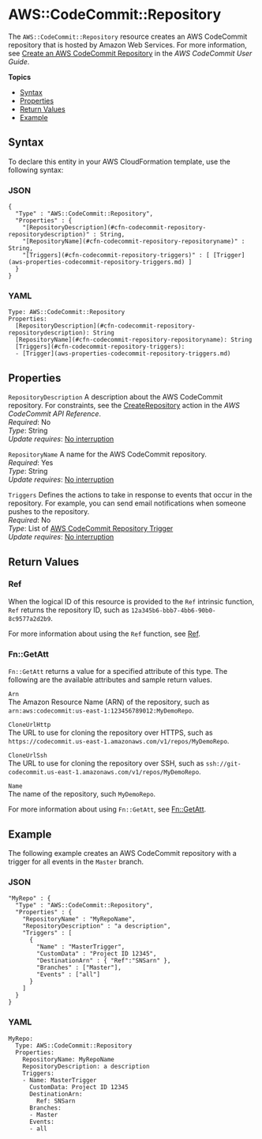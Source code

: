 # AWS::CodeCommit::Repository<a name="aws-resource-codecommit-repository"></a>

The `AWS::CodeCommit::Repository` resource creates an AWS CodeCommit repository that is hosted by Amazon Web Services\. For more information, see [Create an AWS CodeCommit Repository](https://docs.aws.amazon.com/codecommit/latest/userguide/how-to-create-repository.html) in the *AWS CodeCommit User Guide*\.

**Topics**
+ [Syntax](#aws-resource-codecommit-repository-syntax)
+ [Properties](#w4ab1c21c10d255b9)
+ [Return Values](#w4ab1c21c10d255c11)
+ [Example](#w4ab1c21c10d255c13)

## Syntax<a name="aws-resource-codecommit-repository-syntax"></a>

To declare this entity in your AWS CloudFormation template, use the following syntax:

### JSON<a name="aws-resource-codecommit-repository-syntax.json"></a>

```
{
  "Type" : "AWS::CodeCommit::Repository",
  "Properties" : {
    "[RepositoryDescription](#cfn-codecommit-repository-repositorydescription)" : String,
    "[RepositoryName](#cfn-codecommit-repository-repositoryname)" : String,
    "[Triggers](#cfn-codecommit-repository-triggers)" : [ [Trigger](aws-properties-codecommit-repository-triggers.md) ]
  }
}
```

### YAML<a name="aws-resource-codecommit-repository-syntax.yaml"></a>

```
Type: AWS::CodeCommit::Repository
Properties: 
  [RepositoryDescription](#cfn-codecommit-repository-repositorydescription): String
  [RepositoryName](#cfn-codecommit-repository-repositoryname): String
  [Triggers](#cfn-codecommit-repository-triggers):
  - [Trigger](aws-properties-codecommit-repository-triggers.md)
```

## Properties<a name="w4ab1c21c10d255b9"></a>

`RepositoryDescription`  <a name="cfn-codecommit-repository-repositorydescription"></a>
A description about the AWS CodeCommit repository\. For constraints, see the [CreateRepository](https://docs.aws.amazon.com/codecommit/latest/APIReference/API_CreateRepository.html) action in the *AWS CodeCommit API Reference*\.  
*Required*: No  
*Type*: String  
*Update requires*: [No interruption](using-cfn-updating-stacks-update-behaviors.md#update-no-interrupt)

`RepositoryName`  <a name="cfn-codecommit-repository-repositoryname"></a>
A name for the AWS CodeCommit repository\.  
*Required*: Yes  
*Type*: String  
*Update requires*: [No interruption](using-cfn-updating-stacks-update-behaviors.md#update-no-interrupt)

`Triggers`  <a name="cfn-codecommit-repository-triggers"></a>
Defines the actions to take in response to events that occur in the repository\. For example, you can send email notifications when someone pushes to the repository\.  
*Required*: No  
*Type*: List of [AWS CodeCommit Repository Trigger](aws-properties-codecommit-repository-triggers.md)  
*Update requires*: [No interruption](using-cfn-updating-stacks-update-behaviors.md#update-no-interrupt)

## Return Values<a name="w4ab1c21c10d255c11"></a>

### Ref<a name="w4ab1c21c10d255c11b2"></a>

When the logical ID of this resource is provided to the `Ref` intrinsic function, `Ref` returns the repository ID, such as `12a345b6-bbb7-4bb6-90b0-8c9577a2d2b9`\.

For more information about using the `Ref` function, see [Ref](intrinsic-function-reference-ref.md)\.

### Fn::GetAtt<a name="w4ab1c21c10d255c11b4"></a>

 `Fn::GetAtt` returns a value for a specified attribute of this type\. The following are the available attributes and sample return values\. 

`Arn`  
The Amazon Resource Name \(ARN\) of the repository, such as `arn:aws:codecommit:us-east-1:123456789012:MyDemoRepo`\.

`CloneUrlHttp`  
The URL to use for cloning the repository over HTTPS, such as `https://codecommit.us-east-1.amazonaws.com/v1/repos/MyDemoRepo`\.

`CloneUrlSsh`  
The URL to use for cloning the repository over SSH, such as `ssh://git-codecommit.us-east-1.amazonaws.com/v1/repos/MyDemoRepo`\.

`Name`  
The name of the repository, such `MyDemoRepo`\.

For more information about using `Fn::GetAtt`, see [Fn::GetAtt](intrinsic-function-reference-getatt.md)\.

## Example<a name="w4ab1c21c10d255c13"></a>

The following example creates an AWS CodeCommit repository with a trigger for all events in the `Master` branch\.

### JSON<a name="aws-resource-codecommit-repository-example.json"></a>

```
"MyRepo" : {
  "Type" : "AWS::CodeCommit::Repository",
  "Properties" : {
    "RepositoryName" : "MyRepoName",
    "RepositoryDescription" : "a description",
    "Triggers" : [
      {
        "Name" : "MasterTrigger",
        "CustomData" : "Project ID 12345",
        "DestinationArn" : { "Ref":"SNSarn" },
        "Branches" : ["Master"],
        "Events" : ["all"]
      }
    ]
  }
}
```

### YAML<a name="aws-resource-codecommit-repository-example.yaml"></a>

```
MyRepo:
  Type: AWS::CodeCommit::Repository
  Properties:
    RepositoryName: MyRepoName
    RepositoryDescription: a description
    Triggers:
    - Name: MasterTrigger
      CustomData: Project ID 12345
      DestinationArn:
        Ref: SNSarn
      Branches:
      - Master
      Events:
      - all
```